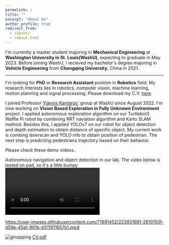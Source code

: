 ```yaml
---
permalink: /
title: ""
excerpt: "About me"
author_profile: true
redirect_from: 
  - /about/
  - /about.html
---
```


I'm currently a master student majoring in **Mechanical Engineering** at **Washington University in St. Louis(WashU)**, expecting to graduate in May 2023. Before joining WashU, I recieved my bachelor's degree majoring in **Vehicle Engineering** from **Chongqing University**, China in 2021.

------
I'm looking for **PhD** or **Research Assistant** position in **Robotics** field. My research interests lies in robotics, computer vision, machine learning, motion planning and signal processing. Please download my C.V. [here](https://tianyouhu.github.io/files/CV.pdf). 

I joined Professor [Yiannis Kantaros'](https://engineering.wustl.edu/faculty/Yiannis-Kantaros.html) group at WashU since August 2022. I'm now working on **Vision Based Exploration in Fully Unknown Environment** project. I applied autonomous exploration algorithm on our Turtlebot3 Waffle Pi robot by combining RRT naviation algorithm and Karto SLAM method. Besides this, I applied YOLOv7 on our robot for object detection and depth estimation to obtain distance of specific object. My current work is combing laserscan and YOLO info to obtain position of pedestrian. The next step is predicting pedestrians trajectory based on their behavior.

Please check these demo videos. 

Autonomous navigation and object detection in our lab. The video below is tested on pad, so it's a little bumpy
![YOLO on pad](https://user-images.githubusercontent.com/71891452/223924662-7f76ccae-8510-4835-b4e5-99134b5fd3d1.mp4)



https://user-images.githubusercontent.com/71891452/223931691-2610150f-d59e-45a1-861b-b511911657b1.mp4

![gmapping](https://user-images.githubusercontent.com/71891452/223931734-3366b691-1e2a-42bb-b7da-e3af0f342ffe.png)
[CV.pdf](https://github.com/TianyouHu/tianyouhu.github.io/files/10928223/CV.pdf)
